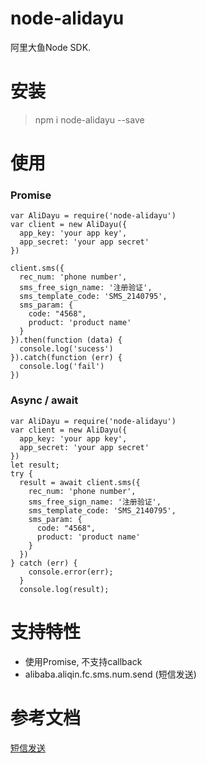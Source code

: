 # node-alidayu
阿里大鱼Node SDK.

# 安装
> npm i node-alidayu --save

# 使用
### Promise
````
var AliDayu = require('node-alidayu')
var client = new AliDayu({
  app_key: 'your app key',
  app_secret: 'your app secret'
})

client.sms({
  rec_num: 'phone number',
  sms_free_sign_name: '注册验证',
  sms_template_code: 'SMS_2140795',
  sms_param: {
    code: "4568",
    product: 'product name'
  }
}).then(function (data) {
  console.log('sucess')
}).catch(function (err) {
  console.log('fail')
})
````
### Async / await
````
var AliDayu = require('node-alidayu')
var client = new AliDayu({
  app_key: 'your app key',
  app_secret: 'your app secret'
})
let result;
try {    
  result = await client.sms({
    rec_num: 'phone number',
    sms_free_sign_name: '注册验证',
    sms_template_code: 'SMS_2140795',
    sms_param: {
      code: "4568",
      product: 'product name'
    }
  })
} catch (err) {
    console.error(err);
  }
  console.log(result);
````
# 支持特性
- 使用Promise, 不支持callback
- alibaba.aliqin.fc.sms.num.send (短信发送)

# 参考文档
[短信发送](https://api.alidayu.com/doc2/apiDetail.htm?spm=a3142.7395905.4.6.RoLvnK&apiId=25450)
